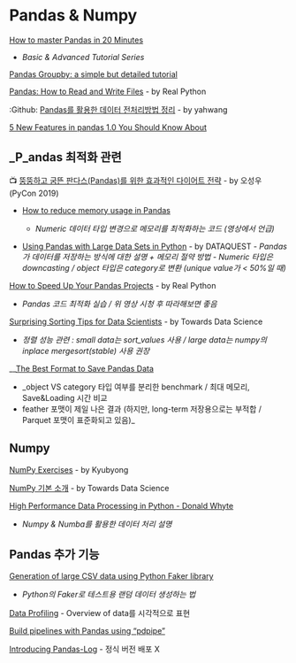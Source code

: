 # Pandas & Numpy

[How to master Pandas in 20 Minutes](https://towardsdatascience.com/how-to-master-pandas-8514f33f00f6)  
  -  _Basic & Advanced Tutorial Series_

[Pandas Groupby: a simple but detailed tutorial](https://towardsdatascience.com/pandas-groupby-a-simple-but-detailed-tutorial-314b8f37005d)

[Pandas: How to Read and Write Files](https://realpython.com/pandas-read-write-files) - by Real Python

:Github: [Pandas를 활용한 데이터 전처리방법 정리](https://github.com/yahwang/Data-Processing-With-Pandas-Note) - by yahwang

[5 New Features in pandas 1.0 You Should Know About](https://towardsdatascience.com/5-new-features-in-pandas-1-0-you-should-know-about-fc31c83e396b)

## _P_andas 최적화 관련

📺 [뚱뚱하고 굼뜬 판다스\(Pandas\)를 위한 효과적인 다이어트 전략](https://www.youtube.com/watch?v=0Vm9Yi_ig58&t=2s) - by 오성우 \(PyCon 2019\)

* [How to reduce memory usage in Pandas](https://www.mikulskibartosz.name/how-to-reduce-memory-usage-in-pandas/)  
  -  _Numeric 데이터 타입 변경으로 메모리를 최적화하는 코드 \(영상에서 언급\)_

* [Using Pandas with Large Data Sets in Python](https://www.dataquest.io/blog/pandas-big-data/) - by DATAQUEST   -  _Pandas가 데이터를 저장하는 방식에 대한 설명 + 메모리 절약 방법   -  Numeric 타입은 downcasting / object 타입은 category로 변환 \(unique value가 &lt; 50%일 때\)_

[How to Speed Up Your Pandas Projects](https://realpython.com/fast-flexible-pandas/) - by Real Python  
  -  _Pandas 코드 최적화 실습 / 위 영상 시청 후 따라해보면 좋음_

[Surprising Sorting Tips for Data Scientists](https://towardsdatascience.com/surprising-sorting-tips-for-data-scientists-9c360776d7e) - by Towards Data Science  
  -  _정렬 성능 관련 : small data는 sort\_values 사용 / large data는 numpy의 inplace mergesort\(stable\) 사용 권장_

\_\_[The Best Format to Save Pandas Data](https://towardsdatascience.com/the-best-format-to-save-pandas-data-414dca023e0d)  
  -  _object VS category 타입 여부를 분리한 benchmark / 최대 메모리, Save&Loading 시간 비교  
  -  feather 포맷이 제일 나은 결과 \(하지만, long-term 저장용으로는 부적합 / Parquet 포맷이 표준화되고 있음\)_

## Numpy

[NumPy Exercises](https://github.com/Kyubyong/numpy_exercises) - by Kyubyong

[NumPy 기본 소개](https://towardsdatascience.com/intermediate-python-numpy-cec1c192b8e6) - by Towards Data Science

[High Performance Data Processing in Python - Donald Whyte](https://www.youtube.com/watch?v=NoJr08FNQeg)  
  -  _Numpy & Numba를 활용한 데이터 처리 설명_

## Pandas 추가 기능

[Generation of large CSV data using Python Faker library](https://towardsdatascience.com/generation-of-large-csv-data-using-python-faker-8cfcbedca7a7)  
  -  _Python의 Faker로 테스트용 랜덤 데이터 생성하는 법_

[Data Profiling](https://kanoki.org/2019/01/15/pandas-exploratory-data-analysis-data-profiling/) - Overview of data를 시각적으로 표현

[Build pipelines with Pandas using “pdpipe”](https://towardsdatascience.com/https-medium-com-tirthajyoti-build-pipelines-with-pandas-using-pdpipe-cade6128cd31)

[Introducing Pandas-Log](https://towardsdatascience.com/introducing-pandas-log-3240a5e57e21) - 정식 버전 배포 X



